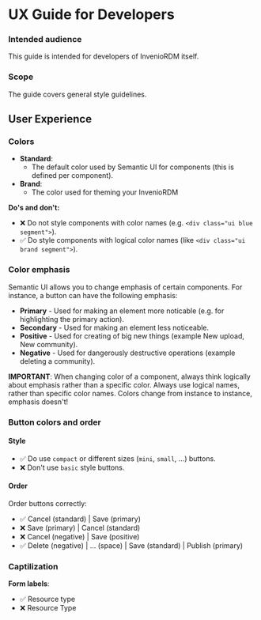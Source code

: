 # UX Guide for Developers

### Intended audience

This guide is intended for developers of InvenioRDM itself.

### Scope

The guide covers general style guidelines.

## User Experience

### Colors

- **Standard**:
    - The default color used by Semantic UI for components (this is defined per component).
- **Brand**:
    - The color used for theming your InvenioRDM

**Do's and don't:**

- ❌ Do not style components with color names (e.g. ``<div class="ui blue segment">``).
- ✅ Do style components with logical color names (like ``<div class="ui brand segment">``).

### Color emphasis

Semantic UI allows you to change emphasis of certain components. For instance, a button can have the following emphasis:

- **Primary** - Used for making an element more noticable (e.g. for highlighting the primary action).
- **Secondary** - Used for making an element less noticeable.
- **Positive** - Used for creating of big new things (example New upload, New community).
- **Negative** - Used for dangerously destructive operations (example deleting a community).

**IMPORTANT**: When changing color of a component, always think  logically about emphasis rather than a specific color. Always use logical names, rather than specific color names. Colors change from instance to instance, emphasis doesn't!

### Button colors and order

#### Style

- ✅ Do use ``compact`` or different sizes (``mini``, ``small``, ...) buttons.
- ❌ Don't use ``basic`` style buttons.

#### Order

Order buttons correctly:

- ✅ Cancel (standard) | Save (primary)
- ❌ Save (primary) | Cancel (standard)
- ❌ Cancel (negative) | Save (positive)
- ✅ Delete (negative) | ... (space) | Save (standard) | Publish (primary)

### Captilization

**Form labels**:

- ✅ Resource type
- ❌ Resource Type

